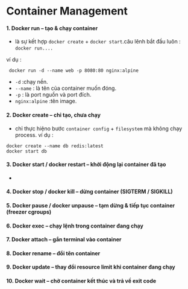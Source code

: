 # Container Management

#### 1. Docker run – tạo & chạy container
- là sự kết hợp `docker create` + `docker start`.câu lênh bắt đầu luôn :  `docker run....`

ví dụ : 
```
 docker run -d --name web -p 8080:80 nginx:alpine
```
  - `-d` :chạy nền.
  - `--name` : là tên của container muốn đóng.
  - `-p` : là port nguồn và port đích.
  - `nginx:alpine` :tên image.
    
#### 2. Docker create – chỉ tạo, chưa chạy
- chỉ thực hiệno bước `container config` + `filesystem` mà không chạy process.
ví dụ :
```
docker create --name db redis:latest
docker start db
```
#### 3. Docker start / docker restart – khởi động lại container đã tạo
- 

#### 4. Docker stop / docker kill – dừng container (SIGTERM / SIGKILL)

#### 5. Docker pause / docker unpause – tạm dừng & tiếp tục container (freezer cgroups)

#### 6. Docker exec – chạy lệnh trong container đang chạy

#### 7. Docker attach – gắn terminal vào container

#### 8. Docker rename – đổi tên container

#### 9. Docker update – thay đổi resource limit khi container đang chạy

#### 10. Docker wait – chờ container kết thúc và trả về exit code
